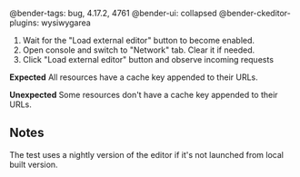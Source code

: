 @bender-tags: bug, 4.17.2, 4761
@bender-ui: collapsed
@bender-ckeditor-plugins: wysiwygarea

1. Wait for the "Load external editor" button to become enabled.
1. Open console and switch to "Network" tab. Clear it if needed.
1. Click "Load external editor" button and observe incoming requests

 **Expected** All resources have a cache key appended to their URLs.

 **Unexpected** Some resources don't have a cache key appended to their URLs.

## Notes

The test uses a nightly version of the editor if it's not launched from local built version.
